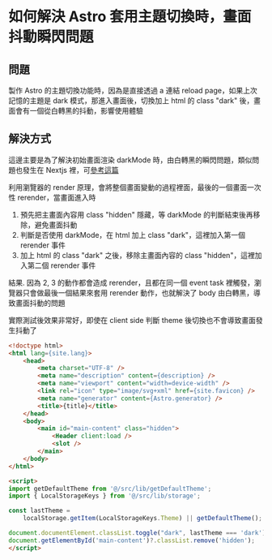 # 如何解決 Astro 套用主題切換時，畫面抖動瞬閃問題

## 問題
製作 Astro 的主題切換功能時，因為是直接透過 a 連結 reload page，如果上次記憶的主題是 dark 模式，那進入畫面後，切換加上 html 的 class "dark" 後，畫面會有一個從白轉黑的抖動，影響使用體驗


## 解決方式
這邊主要是為了解決初始畫面渲染 darkMode 時，由白轉黑的瞬閃問題，類似問題也發生在 Nextjs 裡，可[參考這篇](https://github.com/tailwindlabs/tailwindcss/discussions/3095)

利用瀏覽器的 render 原理，會將整個畫面變動的過程裡面，最後的一個畫面一次性 rerender，當畫面進入時

1. 預先把主畫面內容用 class "hidden" 隱藏，等 darkMode 的判斷結束後再移除，避免畫面抖動
2. 判斷是否使用 darkMode，在 html 加上 class "dark"，這裡加入第一個 rerender 事件
3. 加上 html 的 class "dark" 之後，移除主畫面內容的 class "hidden"，這裡加入第二個 rerender 事件

結果. 因為 2, 3 的動作都會造成 rerender，且都在同一個 event task 裡觸發，瀏覽器只會做最後一個結果來套用 rerender 動作，也就解決了 body 由白轉黑，導致畫面抖動的問題

實際測試後效果非常好，即使在 client side 判斷 theme 後切換也不會導致畫面發生抖動了

```html
<!doctype html>
<html lang={site.lang}>
	<head>
		<meta charset="UTF-8" />
		<meta name="description" content={description} />
		<meta name="viewport" content="width=device-width" />
		<link rel="icon" type="image/svg+xml" href={site.favicon} />
		<meta name="generator" content={Astro.generator} />
		<title>{title}</title>
	</head>
	<body>
		<main id="main-content" class="hidden">
			<Header client:load />
			<slot />
		</main>
	</body>
</html>

<script>
import getDefaultTheme from '@/src/lib/getDefaultTheme';
import { LocalStorageKeys } from '@/src/lib/storage';

const lastTheme =
	localStorage.getItem(LocalStorageKeys.Theme) || getDefaultTheme();

document.documentElement.classList.toggle("dark", lastTheme === 'dark');
document.getElementById('main-content')?.classList.remove('hidden');
</script>
```